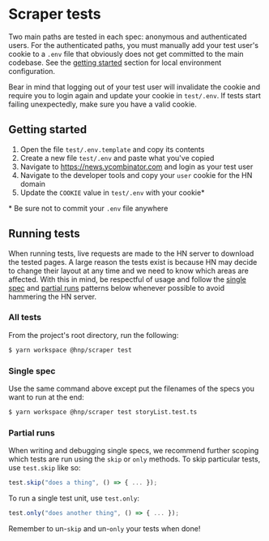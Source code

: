 # Scraper tests

Two main paths are tested in each spec: anonymous and authenticated users. For
the authenticated paths, you must manually add your test user's cookie to a
`.env` file that obviously does not get committed to the main codebase. See the
[getting started](#getting-started) section for local environment configuration.

Bear in mind that logging out of your test user will invalidate the cookie and
require you to login again and update your cookie in `test/.env`. If tests start
failing unexpectedly, make sure you have a valid cookie.

## Getting started

1. Open the file `test/.env.template` and copy its contents
1. Create a new file `test/.env` and paste what you've copied
1. Navigate to https://news.ycombinator.com and login as your test user
1. Navigate to the developer tools and copy your `user` cookie for the HN domain
1. Update the `COOKIE` value in `test/.env` with your cookie\*

\* Be sure not to commit your `.env` file anywhere

## Running tests

When running tests, live requests are made to the HN server to download the
tested pages. A large reason the tests exist is because HN may decide to change
their layout at any time and we need to know which areas are affected. With this
in mind, be respectful of usage and follow the [single spec](#single-spec) and
[partial runs](#partial-runs) patterns below whenever possible to avoid
hammering the HN server.

### All tests

From the project's root directory, run the following:

```sh
$ yarn workspace @hnp/scraper test
```

### Single spec

Use the same command above except put the filenames of the specs you want to run
at the end:

```sh
$ yarn workspace @hnp/scraper test storyList.test.ts
```

### Partial runs

When writing and debugging single specs, we recommend further scoping which
tests are run using the `skip` or `only` methods. To skip particular tests, use
`test.skip` like so:

```js
test.skip("does a thing", () => { ... });
```

To run a single test unit, use `test.only`:

```js
test.only("does another thing", () => { ... });
```

Remember to un-`skip` and un-`only` your tests when done!
